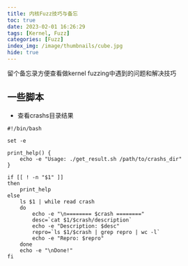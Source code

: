 ```yaml
---
title: 内核Fuzz技巧与备忘
toc: true
date: 2023-02-01 16:26:29
tags: [Kernel, Fuzz]
categories: [Fuzz]
index_img: /image/thumbnails/cube.jpg
hide: true
---
```


留个备忘录方便查看做kernel fuzzing中遇到的问题和解决技巧

<!--more-->

## 一些脚本

- 查看crashs目录结果

```shell
#!/bin/bash

set -e

print_help() {
	echo -e "Usage: ./get_result.sh /path/to/crashs_dir"
}

if [[ ! -n "$1" ]]
then
	print_help
else
    ls $1 | while read crash
    do
        echo -e "\n======== $crash ========"
        desc=`cat $1/$crash/description`
        echo -e "Description: $desc"
        repro=`ls $1/$crash | grep repro | wc -l`
        echo -e "Repro: $repro"
    done
    echo -e "\nDone!"
fi
```

